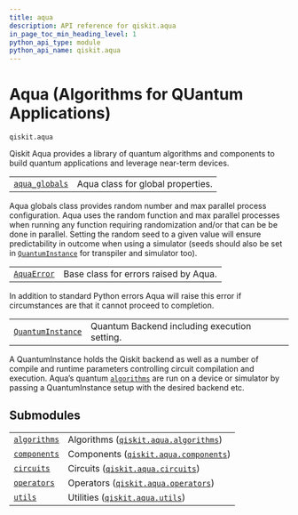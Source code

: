 ```yaml
---
title: aqua
description: API reference for qiskit.aqua
in_page_toc_min_heading_level: 1
python_api_type: module
python_api_name: qiskit.aqua
---
```


<span id="module-qiskit.aqua" />

<span id="qiskit-aqua" />

# Aqua (Algorithms for QUantum Applications)

<span id="module-qiskit.aqua" />

`qiskit.aqua`

Qiskit Aqua provides a library of quantum algorithms and components to build quantum applications and leverage near-term devices.

|                                                                                                |                                   |
| ---------------------------------------------------------------------------------------------- | --------------------------------- |
| [`aqua_globals`](qiskit.aqua.aqua_globals#qiskit.aqua.aqua_globals "qiskit.aqua.aqua_globals") | Aqua class for global properties. |

Aqua globals class provides random number and max parallel process configuration. Aqua uses the random function and max parallel processes when running any function requiring randomization and/or that can be be done in parallel. Setting the random seed to a given value will ensure predictability in outcome when using a simulator (seeds should also be set in [`QuantumInstance`](qiskit.aqua.QuantumInstance "qiskit.aqua.QuantumInstance") for transpiler and simulator too).

|                                                              |                                       |
| ------------------------------------------------------------ | ------------------------------------- |
| [`AquaError`](qiskit.aqua.AquaError "qiskit.aqua.AquaError") | Base class for errors raised by Aqua. |

In addition to standard Python errors Aqua will raise this error if circumstances are that it cannot proceed to completion.

|                                                                                |                                              |
| ------------------------------------------------------------------------------ | -------------------------------------------- |
| [`QuantumInstance`](qiskit.aqua.QuantumInstance "qiskit.aqua.QuantumInstance") | Quantum Backend including execution setting. |

A QuantumInstance holds the Qiskit backend as well as a number of compile and runtime parameters controlling circuit compilation and execution. Aqua’s quantum [`algorithms`](qiskit.aqua.algorithms#module-qiskit.aqua.algorithms "qiskit.aqua.algorithms") are run on a device or simulator by passing a QuantumInstance setup with the desired backend etc.

## Submodules

|                                                                                               |                                                                                                                        |
| --------------------------------------------------------------------------------------------- | ---------------------------------------------------------------------------------------------------------------------- |
| [`algorithms`](qiskit.aqua.algorithms#module-qiskit.aqua.algorithms "qiskit.aqua.algorithms") | Algorithms ([`qiskit.aqua.algorithms`](qiskit.aqua.algorithms#module-qiskit.aqua.algorithms "qiskit.aqua.algorithms")) |
| [`components`](qiskit.aqua.components#module-qiskit.aqua.components "qiskit.aqua.components") | Components ([`qiskit.aqua.components`](qiskit.aqua.components#module-qiskit.aqua.components "qiskit.aqua.components")) |
| [`circuits`](qiskit.aqua.circuits#module-qiskit.aqua.circuits "qiskit.aqua.circuits")         | Circuits ([`qiskit.aqua.circuits`](qiskit.aqua.circuits#module-qiskit.aqua.circuits "qiskit.aqua.circuits"))           |
| [`operators`](qiskit.aqua.operators#module-qiskit.aqua.operators "qiskit.aqua.operators")     | Operators ([`qiskit.aqua.operators`](qiskit.aqua.operators#module-qiskit.aqua.operators "qiskit.aqua.operators"))      |
| [`utils`](qiskit.aqua.utils#module-qiskit.aqua.utils "qiskit.aqua.utils")                     | Utilities ([`qiskit.aqua.utils`](qiskit.aqua.utils#module-qiskit.aqua.utils "qiskit.aqua.utils"))                      |

